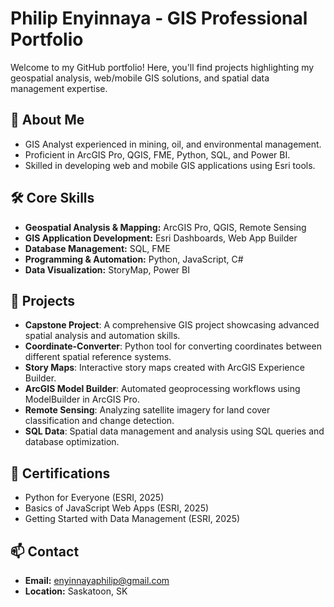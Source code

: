 # Philip Enyinnaya - GIS Professional Portfolio

Welcome to my GitHub portfolio! Here, you'll find projects highlighting my geospatial analysis, web/mobile GIS solutions, and spatial data management expertise.

## 🧭 About Me
- GIS Analyst experienced in mining, oil, and environmental management.
- Proficient in ArcGIS Pro, QGIS, FME, Python, SQL, and Power BI.
- Skilled in developing web and mobile GIS applications using Esri tools.

## 🛠️ Core Skills
- **Geospatial Analysis & Mapping:** ArcGIS Pro, QGIS, Remote Sensing  
- **GIS Application Development:** Esri Dashboards, Web App Builder  
- **Database Management:** SQL, FME  
- **Programming & Automation:** Python, JavaScript, C#  
- **Data Visualization:** StoryMap, Power BI  

## 📂 Projects
- **Capstone Project**: A comprehensive GIS project showcasing advanced spatial analysis and automation skills.
- **Coordinate-Converter**: Python tool for converting coordinates between different spatial reference systems.
- **Story Maps**: Interactive story maps created with ArcGIS Experience Builder.
- **ArcGIS Model Builder**: Automated geoprocessing workflows using ModelBuilder in ArcGIS Pro.
- **Remote Sensing**: Analyzing satellite imagery for land cover classification and change detection.
- **SQL Data**: Spatial data management and analysis using SQL queries and database optimization.

## 📜 Certifications
- Python for Everyone (ESRI, 2025)  
- Basics of JavaScript Web Apps (ESRI, 2025)  
- Getting Started with Data Management (ESRI, 2025)  

## 📫 Contact
- **Email:** enyinnayaphilip@gmail.com  
- **Location:** Saskatoon, SK
